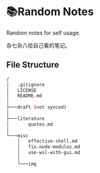 # 📚Random Notes

Random notes for self usage.

杂七杂八给自己看的笔记。

## File Structure

```bash
/
│   .gitignore
│   LICENSE
│   README.md
│
├───draft (not synced)
│
├───literature
│       quotes.md
│
└───misc
    │   effective-shell.md
    │   fix-node-modules.md
    │   use-wsl-with-gui.md
    │
    └───img

```
